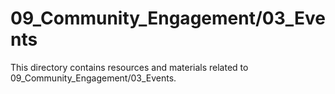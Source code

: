 # 09_Community_Engagement/03_Events
This directory contains resources and materials related to 09_Community_Engagement/03_Events.
